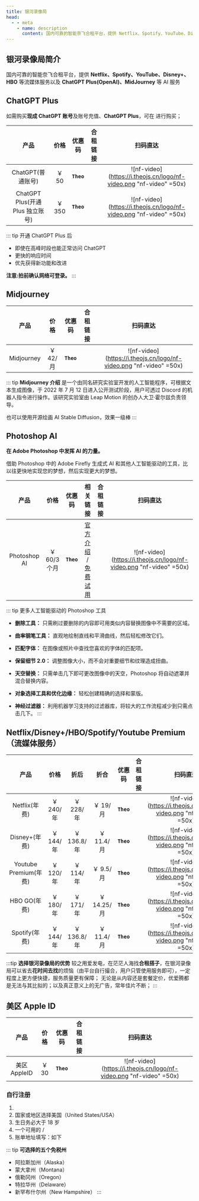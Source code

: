 ```yaml
---
title: 银河录像局
head:
  - - meta
    - name: description
      content: 国内可靠的智能奈飞合租平台，提供 Netflix、Spotify、YouTube、Disney+、HBO 等流媒体服务以及 ChatGPT Plus(OpenAI)、MidJourney 等 AI 服务
---
```


## 银河录像局简介

国内可靠的智能奈飞合租平台，提供 **Netflix、Spotify、YouTube、Disney+、HBO** 等流媒体服务以及 **ChatGPT Plus(OpenAI)、MidJourney** 等 AI 服务

## ChatGPT Plus

如需购买**现成 ChatGPT 账号**及账号充值、**ChatGPT Plus**，可在 <Pill name="银河录像局" link="https://nf.video/kaIuE" image="https://nf.video/favicon.ico" /> 进行购买；

|               产品               |  价格  |   优惠码   |                                         合租链接                                          |                              扫码直达                              |
| :------------------------------: | :----: | :--------: | :---------------------------------------------------------------------------------------: | :----------------------------------------------------------------: |
|        ChatGPT(普通账号)         | ￥ 50  | **`Theo`** | <a href="https://nf.video/kaIuE" target="_blank"><Badge type="tip" text="立即购买" /></a> | ![nf-video](https://i.theojs.cn/logo/nf-video.png "nf-video" =50x) |
| ChatGPT Plus(开通 Plus 独立账号) | ￥ 350 | **`Theo`** | <a href="https://nf.video/kaIuE" target="_blank"><Badge type="tip" text="立即购买" /></a> | ![nf-video](https://i.theojs.cn/logo/nf-video.png "nf-video" =50x) |

::: tip 开通 ChatGPT Plus 后

- 即使在高峰时段也能正常访问 ChatGPT
- 更快的响应时间
- 优先获得新功能和改进

**注意:拍前确认网络可登录。**
:::

## Midjourney

|    产品    |   价格   |   优惠码   |                                         合租链接                                          |                              扫码直达                              |
| :--------: | :------: | :--------: | :---------------------------------------------------------------------------------------: | :----------------------------------------------------------------: |
| Midjourney | ￥ 42/月 | **`Theo`** | <a href="https://nf.video/kaIuE" target="_blank"><Badge type="tip" text="立即购买" /></a> | ![nf-video](https://i.theojs.cn/logo/nf-video.png "nf-video" =50x) |

::: tip **Midjourney 介绍**
是一个由同名研究实验室开发的人工智能程序，可根据文本生成图像，于 2022 年 7 月 12 日进入公开测试阶段，用户可透过 Discord 的机器人指令进行操作。该研究实验室由 Leap Motion 的创办人大卫·霍尔兹负责领导。

也可以使用开源绘画 AI Stable Diffusion，效果一级棒
:::

## Photoshop AI

**在 Adob​​e Photoshop 中发挥 AI 的力量。**

借助 Photoshop 中的 Adob​​e Firefly 生成式 AI 和其他人工智能驱动的工具，比以往更快地实现您的梦想，然后实现更大的梦想。

|     产品     |     价格     |   优惠码   |                                                                           相关链接                                                                            |                                         合租链接                                          |                              扫码直达                              |
| :----------: | :----------: | :--------: | :-----------------------------------------------------------------------------------------------------------------------------------------------------------: | :---------------------------------------------------------------------------------------: | :----------------------------------------------------------------: |
| Photoshop AI | ￥ 60/3 个月 | **`Theo`** | [官方介绍](https://www.adobe.com/products/photoshop/ai.html) / [免费试用](https://www.adobe.com/products/photoshop/ai.html#mini-plans-web-cta-photoshop-card) | <a href="https://nf.video/kaIuE" target="_blank"><Badge type="tip" text="立即购买" /></a> | ![nf-video](https://i.theojs.cn/logo/nf-video.png "nf-video" =50x) |

::: tip 更多人工智能驱动的 Photoshop 工具

- **删除工具：** 只需刷过要删除的内容即可用类似内容替换图像中不需要的区域。
- **曲率钢笔工具：** 直观地绘制直线和平滑曲线，然后轻松修改它们。
- **匹配字体：** 在图像或照片中查找您喜欢的字体的匹配项。

- **保留细节 2.0：** 调整图像大小，而不会对重要细节和纹理造成扭曲。

- **天空替换：** 只需单击几下即可更改图像中的天空，Photoshop 将自动遮罩并混合替换内容。

- **对象选择工具和优化边缘：** 轻松创建精确的选择和蒙版。

- **神经过滤器：** 利用机器学习支持的过滤器库，将较大的工作流程减少到只需点击几下。
  :::

## Netflix/Disney+/HBO/Spotify/Youtube Premium（流媒体服务）

|         产品          |   价格    |    折后     |    折合     |   优惠码   |                                         合租链接                                          |                              扫码直达                              |
| :-------------------: | :-------: | :---------: | :---------: | :--------: | :---------------------------------------------------------------------------------------: | :----------------------------------------------------------------: |
|     Netflix(年费)     | ￥ 240/年 |  ￥ 228/年  |  ￥ 19/月   | **`Theo`** | <a href="https://nf.video/kaIuE" target="_blank"><Badge type="tip" text="立即购买" /></a> | ![nf-video](https://i.theojs.cn/logo/nf-video.png "nf-video" =50x) |
|     Disney+(年费)     | ￥ 144/年 | ￥ 136.8/年 | ￥ 11.4/月  | **`Theo`** | <a href="https://nf.video/kaIuE" target="_blank"><Badge type="tip" text="立即购买" /></a> | ![nf-video](https://i.theojs.cn/logo/nf-video.png "nf-video" =50x) |
| Youtube Premium(年费) | ￥ 120/年 |  ￥ 114/年  |  ￥ 9.5/月  | **`Theo`** | <a href="https://nf.video/kaIuE" target="_blank"><Badge type="tip" text="立即购买" /></a> | ![nf-video](https://i.theojs.cn/logo/nf-video.png "nf-video" =50x) |
|     HBO GO(年费)      | ￥ 180/年 |  ￥ 171/年  | ￥ 14.25/月 | **`Theo`** | <a href="https://nf.video/kaIuE" target="_blank"><Badge type="tip" text="立即购买" /></a> | ![nf-video](https://i.theojs.cn/logo/nf-video.png "nf-video" =50x) |
|     Spotify(年费)     | ￥ 144/年 | ￥ 136.8/年 | ￥ 11.4/月  | **`Theo`** | <a href="https://nf.video/kaIuE" target="_blank"><Badge type="tip" text="立即购买" /></a> | ![nf-video](https://i.theojs.cn/logo/nf-video.png "nf-video" =50x) |

:::tip **选择银河录像局的优势**
较之用爱发电，在茫茫人海找**合租搭子**，在银河录像局可以省去**花时间去找**的烦恼（由平台自行撮合，用户只管使用服务即可），一定程度上更方便快捷，服务质量更有保障；
无论是从内容还是套餐定价，优爱腾都是无法与其比拟的；以及真正意义上的无广告，常年佳片不断；
:::

## 美区 Apple ID

|     产品     | 价格  |   优惠码   |                                         合租链接                                          |                              扫码直达                              |
| :----------: | :---: | :--------: | :---------------------------------------------------------------------------------------: | :----------------------------------------------------------------: |
| 美区 AppleID | ￥ 30 | **`Theo`** | <a href="https://nf.video/kaIuE" target="_blank"><Badge type="tip" text="立即购买" /></a> | ![nf-video](https://i.theojs.cn/logo/nf-video.png "nf-video" =50x) |

### 自行注册

1. <Pill name="Apple ID" link="https://appleid.apple.com/account" icon="simple-icons:apple"  />
2. 国家或地区选择美国（United States/USA）
3. 生日务必大于 18 岁
4. 一个可用的 <Pill name="163 邮箱" link="https://mail.163.com/" icon="arcticons:netease-mail" color="#f41d1d" />/<Pill name="Outlook 邮箱" link="https://outlook.live.com/" icon="vscode-icons:file-type-outlook"  />
5. 账单地址填写：如下

::: tip **可选择的五个免税州**

- 阿拉斯加州（Alaska）
- 蒙大拿州（Montana）
- 俄勒冈州（Oregon）
- 特拉华州（Delaware）
- 新罕布什尔州（New Hampshire）
  :::
